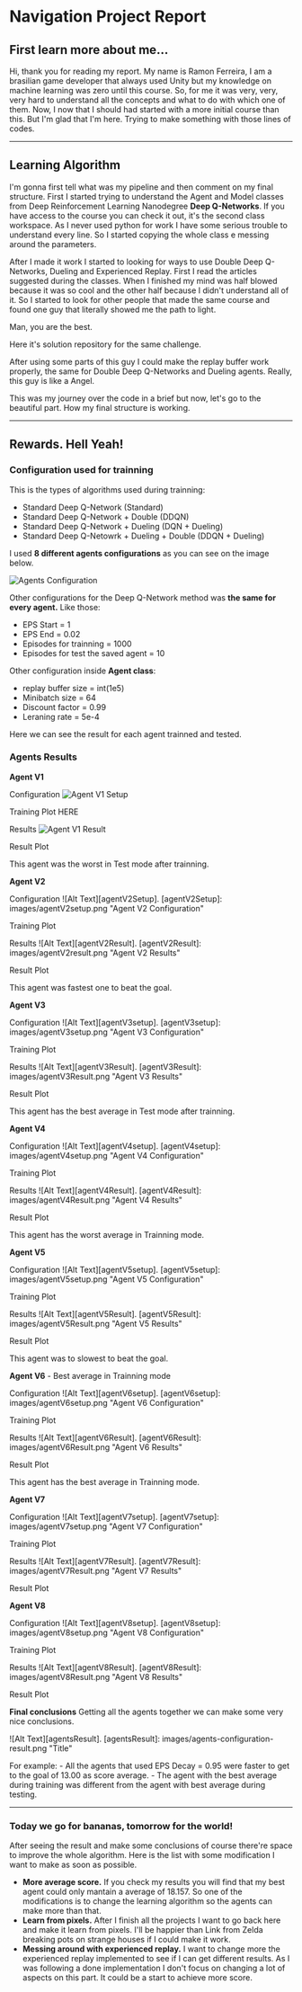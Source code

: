 # Navigation Project Report

## First learn more about me...
Hi, thank you for reading my report. My name is Ramon Ferreira, I am a brasilian game developer that always used Unity but my knowledge on machine learning was zero until this course. So, for me it was very, very, very hard to understand all the concepts and what to do with which one of them. Now, I now that I should had started with a more initial course than this. But I'm glad that I'm here. Trying to make something with those lines of codes.
***
## Learning Algorithm
I'm gonna first tell what was my pipeline and then comment on my final structure.
First I started trying to understand the Agent and Model classes from Deep Reinforcement Learning Nanodegree **Deep Q-Networks**. If you have access to the course you can check it out, it's the second class workspace. As I never used python for work I have some serious trouble to understand every line. So I started copying the whole class e messing around the parameters.

After I made it work I started to looking for ways to use Double Deep Q-Networks, Dueling and Experienced Replay. First I read the articles suggested during the classes. When I finished my mind was half blowed because it was so cool and the other half because I didn't understand all of it. So I started to look for other people that made the same course and found one guy that literally showed me the path to light.

Man, you are the best.

Here it's solution repository for the same challenge.

After using some parts of this guy I could make the replay buffer work properly, the same for Double Deep Q-Networks and Dueling agents. Really, this guy is like a Angel.

This was my journey over the code in a brief but now, let's go to the beautiful part. How my final structure is working.
***
## Rewards. Hell Yeah!
### Configuration used for trainning
This is the types of algorithms used during trainning:
- Standard Deep Q-Network (Standard)
- Standard Deep Q-Network + Double (DDQN)
- Standard Deep Q-Network + Dueling (DQN + Dueling)
- Standard Deep Q-Netowrk + Dueling + Double (DDQN + Dueling)

I used **8 different agents configurations** as you can see on the image below.

![Agents Configuration](https://raw.githubusercontent.com/lipemon1/navigation/master/images/agents-configuration.PNG)

Other configurations for the Deep Q-Network method was **the same for every agent.** Like those:
 - EPS Start = 1
 - EPS End = 0.02
 - Episodes for trainning = 1000
 - Episodes for test the saved agent = 10

Other configuration inside **Agent class**:
 - replay buffer size = int(1e5)
 - Minibatch size = 64
 - Discount factor = 0.99
 - Leraning rate = 5e-4

Here we can see the result for each agent trainned and tested.

### Agents Results
**Agent V1**

Configuration
![Agent V1 Setup](https://raw.githubusercontent.com/lipemon1/navigation/master/images/agentV1setup.PNG)

Training Plot HERE

Results
![Agent V1 Result](https://raw.githubusercontent.com/lipemon1/navigation/master/images/agentV1result.PNG)

Result Plot

This agent was the worst in Test mode after trainning.

**Agent V2**

Configuration
![Alt Text][agentV2Setup].
[agentV2Setup]: images/agentV2setup.png "Agent V2 Configuration"

Training Plot

Results
![Alt Text][agentV2Result].
[agentV2Result]: images/agentV2result.png "Agent V2 Results"

Result Plot

This agent was fastest one to beat the goal.

**Agent V3**

Configuration
![Alt Text][agentV3setup].
[agentV3setup]: images/agentV3setup.png "Agent V3 Configuration"

Training Plot

Results
![Alt Text][agentV3Result].
[agentV3Result]: images/agentV3Result.png "Agent V3 Results"

Result Plot

This agent has the best average in Test mode after trainning.

**Agent V4**

Configuration
![Alt Text][agentV4setup].
[agentV4setup]: images/agentV4setup.png "Agent V4 Configuration"

Training Plot

Results
![Alt Text][agentV4Result].
[agentV4Result]: images/agentV4Result.png "Agent V4 Results"

Result Plot

This agent has the worst average in Trainning mode.

**Agent V5**

Configuration
![Alt Text][agentV5setup].
[agentV5setup]: images/agentV5setup.png "Agent V5 Configuration"

Training Plot

Results
![Alt Text][agentV5Result].
[agentV5Result]: images/agentV5Result.png "Agent V5 Results"

Result Plot

This agent was to slowest to beat the goal.

**Agent V6** - Best average in Trainning mode

Configuration
![Alt Text][agentV6setup].
[agentV6setup]: images/agentV6setup.png "Agent V6 Configuration"

Training Plot

Results
![Alt Text][agentV6Result].
[agentV6Result]: images/agentV6Result.png "Agent V6 Results"

Result Plot

This agent has the best average in Trainning mode.

**Agent V7**

Configuration
![Alt Text][agentV7setup].
[agentV7setup]: images/agentV7setup.png "Agent V7 Configuration"

Training Plot

Results
![Alt Text][agentV7Result].
[agentV7Result]: images/agentV7Result.png "Agent V7 Results"

Result Plot

**Agent V8**

Configuration
![Alt Text][agentV8setup].
[agentV8setup]: images/agentV8setup.png "Agent V8 Configuration"

Training Plot

Results
![Alt Text][agentV8Result].
[agentV8Result]: images/agentV8Result.png "Agent V8 Results"

Result Plot

**Final conclusions**
Getting all the agents together we can make some very nice conclusions.

![Alt Text][agentsResult].
[agentsResult]: images/agents-configuration-result.png "Title"

For example:
    - All the agents that used EPS Decay = 0.95 were faster to get to the goal of 13.00 as score average.
    - The agent with the best average during training was different from the agent with best average during testing.
***
### Today we go for bananas, tomorrow for the world!
After seeing the result and make some conclusions of course there're space to improve the whole algorithm. Here is the list with some modification I want to make as soon as possible.
 - **More average score.** If you check my results you will find that my best agent could only mantain a average of 18.157. So one of the modifications is to change the learning algorithm so the agents can make more than that.
 - **Learn from pixels.** After I finish all the projects I want to go back here and make it learn from pixels. I'll be happier than Link from Zelda breaking pots on strange houses if I could make it work.
 - **Messing around with experienced replay.** I want to change more the experienced replay implemented to see if I can get different results. As I was following a done implementation I don't focus on changing a lot of aspects on this part. It could be a start to achieve more score.

